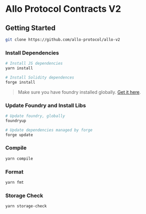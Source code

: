 # Allo Protocol Contracts V2

## Getting Started

```bash
git clone https://github.com/allo-protocol/allo-v2
```

### Install Dependencies

```bash
# Install JS dependencies
yarn install

# Install Solidity dependences
forge install
```

> Make sure you have foundry installed globally. [Get it here](https://book.getfoundry.sh/getting-started/installation).

### Update Foundry and Install Libs

```bash
# Update foundry, globally
foundryup

# Update dependencies managed by forge
forge update
```

### Compile

```bash
yarn compile
```

### Format

```bash
yarn fmt
```

### Storage Check

```bash
yarn storage-check
```
